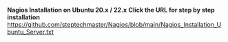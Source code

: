 **Nagios Installation on Ubuntu 20.x / 22.x**
**Click the URL for step by step installation**
https://github.com/steptechmaster/Nagios/blob/main/Nagios_Installation_Ubuntu_Server.txt
